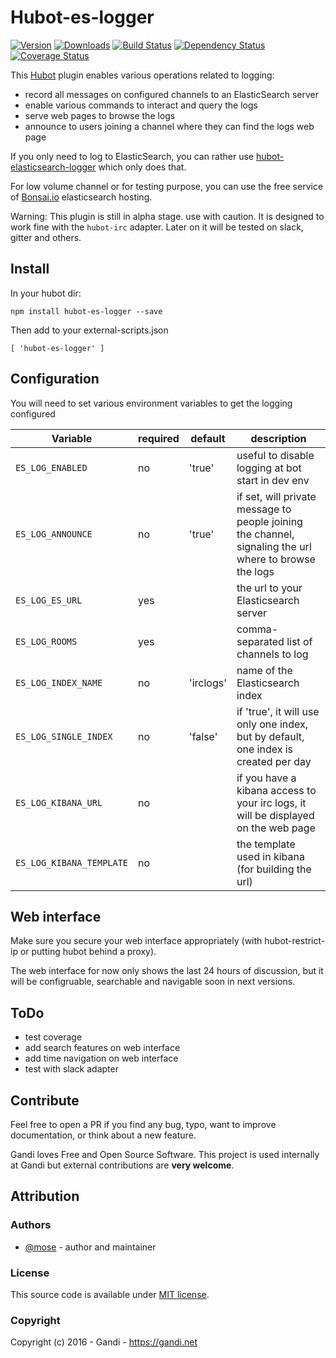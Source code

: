 Hubot-es-logger
===================

[![Version](https://img.shields.io/npm/v/hubot-es-logger.svg)](https://www.npmjs.com/package/hubot-es-logger)
[![Downloads](https://img.shields.io/npm/dt/hubot-es-logger.svg)](https://www.npmjs.com/package/hubot-es-logger)
[![Build Status](https://img.shields.io/travis/Gandi/hubot-es-logger.svg)](https://travis-ci.org/Gandi/hubot-es-logger)
[![Dependency Status](https://gemnasium.com/Gandi/hubot-es-logger.svg)](https://gemnasium.com/Gandi/hubot-es-logger)
[![Coverage Status](http://img.shields.io/codeclimate/coverage/github/Gandi/hubot-es-logger.svg)](https://codeclimate.com/github/Gandi/hubot-es-logger/coverage)

This [Hubot](https://hubot.github.com/) plugin enables various operations related to logging:

- record all messages on configured channels to an ElasticSearch server
- enable various commands to interact and query the logs
- serve web pages to browse the logs
- announce to users joining a channel where they can find the logs web page

If you only need to log to ElasticSearch, you can rather use [hubot-elasticsearch-logger](https://github.com/robinjmurphy/hubot-elasticsearch-logger) which only does that.

For low volume channel or for testing purpose, you can use the free service of [Bonsai.io](https://bonsai.io) elasticsearch hosting.

Warning: This plugin is still in alpha stage. use with caution. It is designed to work fine with the `hubot-irc` adapter. Later on it will be tested on slack, gitter and others.

Install
-----------

In your hubot dir:

    npm install hubot-es-logger --save

Then add to your external-scripts.json

    [ 'hubot-es-logger' ]


Configuration
-------------------

You will need to set various environment variables to get the logging configured

| Variable                     | required | default   | description                                       |
|------------------------------|----------|-----------|---------------------------------------------------|
| `ES_LOG_ENABLED`             | no       | 'true'    | useful to disable logging at bot start in dev env |
| `ES_LOG_ANNOUNCE`            | no       | 'true'    | if set, will private message to people joining the channel, signaling the url where to browse the logs |
| `ES_LOG_ES_URL`              | yes      |           | the url to your Elasticsearch server              |
| `ES_LOG_ROOMS`               | yes      |           | comma-separated list of channels to log           |
| `ES_LOG_INDEX_NAME`          | no       | 'irclogs' | name of the Elasticsearch index                   |
| `ES_LOG_SINGLE_INDEX`        | no       | 'false'   | if 'true', it will use only one index, but by default, one index is created per day |
| `ES_LOG_KIBANA_URL`          | no       |           | if you have a kibana access to your irc logs, it will be displayed on the web page |
| `ES_LOG_KIBANA_TEMPLATE`     | no       |           | the template used in kibana (for building the url) |


Web interface
--------------------

Make sure you secure your web interface appropriately (with hubot-restrict-ip or putting hubot behind a proxy).

The web interface for now only shows the last 24 hours of discussion, but it will be configruable, searchable and navigable soon in next versions.

ToDo
--------
- test coverage
- add search features on web interface
- add time navigation on web interface
- test with slack adapter

Contribute
-------------

Feel free to open a PR if you find any bug, typo, want to improve documentation, or think about a new feature. 

Gandi loves Free and Open Source Software. This project is used internally at Gandi but external contributions are **very welcome**. 

Attribution
-----------

### Authors

- [@mose](https://github.com/mose) - author and maintainer

### License

This source code is available under [MIT license](LICENSE).

### Copyright

Copyright (c) 2016 - Gandi - https://gandi.net
